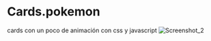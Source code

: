 # Cards.pokemon
cards con un poco de animación con css y javascript
![Screenshot_2](https://github.com/EduardoV82/Cards.pokemon/assets/130419633/33b42a30-cc8f-42b1-a650-6d59aad7ad05)

